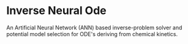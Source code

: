 # Inverse Neural Ode
An Artificial Neural Network (ANN) based inverse-problem solver and potential model selection for ODE's deriving from chemical kinetics.
